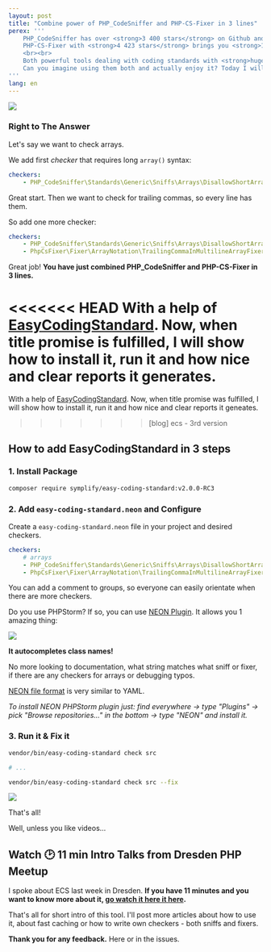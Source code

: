 ```yaml
---
layout: post
title: "Combine power of PHP_CodeSniffer and PHP-CS-Fixer in 3 lines"
perex: '''
    PHP_CodeSniffer has over <strong>3 400 stars</strong> on Github and <strong>210 default sniffs</strong>,
    PHP-CS-Fixer with <strong>4 423 stars</strong> brings you <strong>142 fixers</strong>.
    <br><br>
    Both powerful tools dealing with coding standards with <strong>huge communities behind them</strong>.
    Can you imagine using them both and actually enjoy it? Today I will show you how.
'''
lang: en
---
```


<div class="text-center">
    <img src="/../../../../assets/images/posts/2017/easy-coding-standard-intro/together.png" class="thumbnail">
</div>


### Right to The Answer

Let's say we want to check arrays.  

We add first *checker* that requires long `array()` syntax:

```yaml
checkers:
    - PHP_CodeSniffer\Standards\Generic\Sniffs\Arrays\DisallowShortArraySyntaxSniff
```


Great start. Then we want to check for trailing commas, so every line has them.

So add one more checker:

```yaml
checkers:
    - PHP_CodeSniffer\Standards\Generic\Sniffs\Arrays\DisallowShortArraySyntaxSniff
    - PhpCsFixer\Fixer\ArrayNotation\TrailingCommaInMultilineArrayFixer
```

Great job! **You have just combined PHP_CodeSniffer and PHP-CS-Fixer in 3 lines.**

<<<<<<< HEAD
With a help of [EasyCodingStandard](https://github.com/Symplify/EasyCodingStandard). Now, when title promise is fulfilled, 
I will show how to install it, run it and how nice and clear reports it generates.   
=======
With a help of [EasyCodingStandard](https://github.com/Symplify/EasyCodingStandard). Now, when title promise was fulfilled, 
I will show how to install it, run it and how nice and clear reports it geneates.   
>>>>>>> [blog] ecs - 3rd version

## How to add EasyCodingStandard in 3 steps   

### 1. Install Package

```bash
composer require symplify/easy-coding-standard:v2.0.0-RC3
```

### 2. Add `easy-coding-standard.neon` and Configure

Create a `easy-coding-standard.neon` file in your project and desired checkers.
 
```yaml
checkers:
    # arrays
    - PHP_CodeSniffer\Standards\Generic\Sniffs\Arrays\DisallowShortArraySyntaxSniff
    - PhpCsFixer\Fixer\ArrayNotation\TrailingCommaInMultilineArrayFixer
```

You can add a comment to groups, so everyone can easily orientate when there are more checkers.

Do you use PHPStorm? If so, you can use [NEON Plugin](https://plugins.jetbrains.com/plugin/7060-neon-support). It allows you 1 amazing thing:

<div class="text-center">
    <img src="/../../../../assets/images/posts/2017/easy-coding-standard-intro/neon-autocomplete.gif" class="thumbnail">
</div>


**It autocompletes class names!**

No more looking to documentation, what string matches what sniff or fixer, if there are any checkers for arrays or debugging typos.

[NEON file format](https://ne-on.org/) is very similar to YAML.
 
*To install NEON PHPStorm plugin just: find everywhere → type "Plugins" → pick "Browse repositories..." in the bottom → type "NEON" and install it.*  

### 3. Run it & Fix it

```bash
vendor/bin/easy-coding-standard check src

# ...

vendor/bin/easy-coding-standard check src --fix
```

<div class="text-center">
    <img src="/../../../../assets/images/posts/2017/easy-coding-standard-intro/run-and-fix.gif" class="thumbnail">
</div>


That's all!


Well, unless you like videos...

## Watch 🕑 11 min Intro Talks from Dresden PHP Meetup

I spoke about ECS last week in Dresden. **If you have 11 minutes and you want to know more about it, [go watch it here it here](https://www.facebook.com/pehapkari/videos/vl.1877987242460289/1321227224593751/?type=1).**

That's all for short intro of this tool. I'll post more articles about how to use it, about fast caching or how to write own checkers - both sniffs and fixers. 

**Thank you for any feedback.** Here or in the issues.
